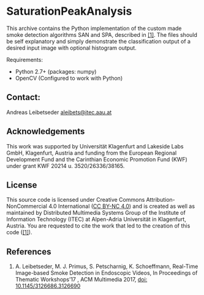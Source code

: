 # SaturationPeakAnalysis
This archive contains the Python implementation of the custom made smoke detection
algorithms SAN and SPA, described in [[1]](#references). The files should be self explanatory
and simply demonstrate the classification output of a desired input image with
optional histogram output.

Requirements:

- Python 2.7+   (packages: numpy)
- OpenCV        (Configured to work with Python)



## Contact:

Andreas Leibetseder
aleibets@itec.aau.at

## Acknowledgements

This work was supported by Universität Klagenfurt and Lakeside Labs GmbH,
Klagenfurt, Austria and funding from the European Regional Development Fund and
the Carinthian Economic Promotion Fund (KWF) under grant KWF 20214 u.
3520/26336/38165.

## License


This source code is licensed under Creative Commons Attribution-NonCommercial 4.0
International ([CC BY-NC 4.0](https://creativecommons.org/licenses/by-nc/4.0/)) and
is created as well as maintained by Distributed Multimedia Systems Group of the
Institute of Information Technology (ITEC) at Alpen-Adria Universität in Klagenfurt,
Austria. You are requested to cite the work that led to the creation of this code
([[1]](#references)).

## References
1.  A. Leibetseder, M. J. Primus, S. Petscharnig, K. Schoeffmann, Real-Time
    Image-based Smoke Detection in Endoscopic Videos, In Proceedings of Thematic
    Workshops’17 , ACM Multimedia 2017, [doi: 10.1145/3126686.3126690](https://dl.acm.org/citation.cfm?doid=3126686.3126690)
